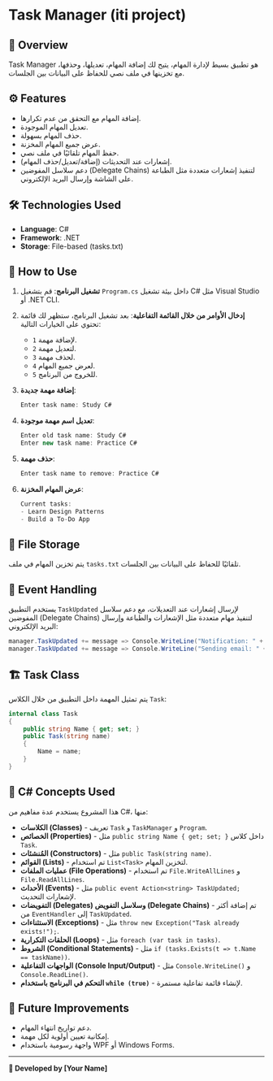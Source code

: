 
# Task Manager (iti project)

## 📌 Overview
Task Manager هو تطبيق بسيط لإدارة المهام، يتيح لك إضافة المهام، تعديلها، وحذفها، مع تخزينها في ملف نصي للحفاظ على البيانات بين الجلسات.

## ⚙️ Features
- إضافة المهام مع التحقق من عدم تكرارها.
- تعديل المهام الموجودة.
- حذف المهام بسهولة.
- عرض جميع المهام المخزنة.
- حفظ المهام تلقائيًا في ملف نصي.
- إشعارات عند التحديثات (إضافة/تعديل/حذف المهام).
- دعم سلاسل المفوضين (Delegate Chains) لتنفيذ إشعارات متعددة مثل الطباعة على الشاشة وإرسال البريد الإلكتروني.

## 🛠️ Technologies Used
- **Language**: C#
- **Framework**: .NET
- **Storage**: File-based (tasks.txt)

## 🚀 How to Use

1. **تشغيل البرنامج**:
   قم بتشغيل `Program.cs` داخل بيئة تشغيل C# مثل Visual Studio أو .NET CLI.

2. **إدخال الأوامر من خلال القائمة التفاعلية**:
   بعد تشغيل البرنامج، ستظهر لك قائمة تحتوي على الخيارات التالية:
   - `1` لإضافة مهمة.
   - `2` لتعديل مهمة.
   - `3` لحذف مهمة.
   - `4` لعرض جميع المهام.
   - `5` للخروج من البرنامج.

3. **إضافة مهمة جديدة**:
   ```csharp
   Enter task name: Study C#
   ```

4. **تعديل اسم مهمة موجودة**:
   ```csharp
   Enter old task name: Study C#
   Enter new task name: Practice C#
   ```

5. **حذف مهمة**:
   ```csharp
   Enter task name to remove: Practice C#
   ```

6. **عرض المهام المخزنة**:
   ```csharp
   Current tasks:
   - Learn Design Patterns
   - Build a To-Do App
   ```

## 📂 File Storage
يتم تخزين المهام في ملف `tasks.txt` تلقائيًا للحفاظ على البيانات بين الجلسات.

## 📢 Event Handling
يستخدم التطبيق `TaskUpdated` لإرسال إشعارات عند التعديلات، مع دعم سلاسل المفوضين (Delegate Chains) لتنفيذ مهام متعددة مثل الإشعارات والطباعة وإرسال البريد الإلكتروني:
```csharp
manager.TaskUpdated += message => Console.WriteLine("Notification: " + message);
manager.TaskUpdated += message => Console.WriteLine("Sending email: " + message);
```

## 🏗️ Task Class
يتم تمثيل المهمة داخل التطبيق من خلال الكلاس `Task`:
```csharp
internal class Task
{
    public string Name { get; set; }
    public Task(string name)
    {
        Name = name;
    }
}
```

## 🔹 C# Concepts Used
هذا المشروع يستخدم عدة مفاهيم من C#، منها:
- **الكلاسات (Classes)** - تعريف `Task` و `TaskManager` و `Program`.
- **الخصائص (Properties)** - مثل `public string Name { get; set; }` داخل كلاس `Task`.
- **المُنشئات (Constructors)** - مثل `public Task(string name)`.
- **القوائم (Lists)** - تم استخدام `List<Task>` لتخزين المهام.
- **عمليات الملفات (File Operations)** - تم استخدام `File.WriteAllLines` و `File.ReadAllLines`.
- **الأحداث (Events)** - مثل `public event Action<string> TaskUpdated;` لإشعارات التحديث.
- **التفويضات (Delegates) وسلاسل التفويض (Delegate Chains)** - تم إضافة أكثر من `EventHandler` إلى `TaskUpdated`.
- **الاستثناءات (Exceptions)** - مثل `throw new Exception("Task already exists!");`.
- **الحلقات التكرارية (Loops)** - مثل `foreach (var task in tasks)`.
- **الشروط (Conditional Statements)** - مثل `if (tasks.Exists(t => t.Name == taskName))`.
- **الواجهات التفاعلية (Console Input/Output)** - مثل `Console.WriteLine()` و `Console.ReadLine()`.
- **التحكم في البرنامج باستخدام `while (true)`** - لإنشاء قائمة تفاعلية مستمرة.

## 🔗 Future Improvements
- دعم تواريخ انتهاء المهام.
- إمكانية تعيين أولوية لكل مهمة.
- واجهة رسومية باستخدام WPF أو Windows Forms.

---
**🔹 Developed by [Your Name]**

